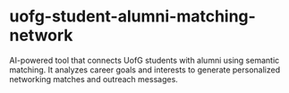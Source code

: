 # uofg-student-alumni-matching-network
AI-powered tool that connects UofG students with alumni using semantic matching. It analyzes career goals and interests to generate personalized networking matches and outreach messages.
